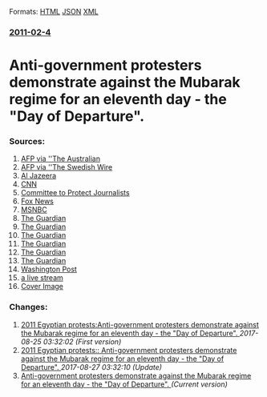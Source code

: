 
Formats: [HTML](/news/2011/02/4/anti-government-protesters-demonstrate-against-the-mubarak-regime-for-an-eleventh-day-the-day-of-departure.html)  [JSON](/news/2011/02/4/anti-government-protesters-demonstrate-against-the-mubarak-regime-for-an-eleventh-day-the-day-of-departure.json)  [XML](/news/2011/02/4/anti-government-protesters-demonstrate-against-the-mubarak-regime-for-an-eleventh-day-the-day-of-departure.xml)  

### [2011-02-4](/news/2011/02/4/index.md)

##### 
# Anti-government protesters demonstrate against the Mubarak regime for an eleventh day - the "Day of Departure". 




### Sources:

1. [AFP via ''The Australian](http://www.theaustralian.com.au/news/world/eu-chiefs-condemn-violence-in-egypt/story-e6frg6so-1226000501639)
2. [AFP via ''The Swedish Wire](http://www.swedishwire.com/component/content/article/2:politics/8388:swedish-reporter-seriously-injured-in-cairo-riots)
3. [Al Jazeera](http://blogs.aljazeera.net/node/3164)
4. [CNN](http://www.cnn.com/2011/WORLD/africa/02/04/egypt.protests.scene/index.html?hpt=T1)
5. [Committee to Protect Journalists](http://cpj.org/2011/02/press-attacks-cairo-reporter-dies.php)
6. [Fox News](http://www.foxnews.com/world/2011/02/04/egypt-vp-targeted-assassination-attempt-killed-bodyguards-sources-tell-fox-news/)
7. [MSNBC](http://worldblog.msnbc.msn.com/_news/2011/02/04/5990223-report-egyptian-ministers-under-house-arrest-)
8. [The Guardian](http://www.guardian.co.uk/media/2011/feb/04/al-jazeera-office-attacked-egypt-protests)
9. [The Guardian](http://www.guardian.co.uk/world/blog/2011/feb/04/egypt-protests-day-departure-live)
10. [The Guardian](http://www.guardian.co.uk/world/blog/2011/feb/04/egypt-protests-day-departure-live#block-45#block-22)
11. [The Guardian](http://www.guardian.co.uk/world/blog/2011/feb/04/egypt-protests-day-departure-live#block-49)
12. [The Guardian](http://www.guardian.co.uk/world/blog/2011/feb/04/egypt-protests-day-departure-live#block-53)
13. [The Guardian](http://www.guardian.co.uk/world/blog/2011/feb/04/egypt-protests-day-departure-live#block-58)
14. [Washington Post](https://www.washingtonpost.com/wp-dyn/content/article/2011/02/05/AR2011020500696.html?hpid=topnews)
15. [a live stream](http://english.aljazeera.net/watch_now/)
15. [Cover Image](http://a57.foxnews.com/images.foxnews.com/content/fox-news/world/2011/02/04/egypt-vp-targeted-assassination-attempt-killed-bodyguards-sources-tell-fox-news/_jcr_content/par/featured-media/media-0.img.jpg/0/0/1449532004981.jpg?ve=1)

### Changes:

1. [2011 Egyptian protests:Anti-government protesters demonstrate against the Mubarak regime for an eleventh day - the "Day of Departure". ](/news/2011/02/4/2011-egyptian-protests-panti-government-protesters-demonstrate-against-the-mubarak-regime-for-an-eleventh-day-the-day-of-departure.md) _2017-08-25 03:32:02 (First version)_
2. [2011 Egyptian protests:: Anti-government protesters demonstrate against the Mubarak regime for an eleventh day - the "Day of Departure". ](/news/2011/02/4/2011-egyptian-protests-anti-government-protesters-demonstrate-against-the-mubarak-regime-for-an-eleventh-day-the-day-of-departure.md) _2017-08-27 03:32:10 (Update)_
2. [Anti-government protesters demonstrate against the Mubarak regime for an eleventh day - the "Day of Departure". ](/news/2011/02/4/anti-government-protesters-demonstrate-against-the-mubarak-regime-for-an-eleventh-day-the-day-of-departure.md) _(Current version)_

